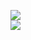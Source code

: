[![](https://img.shields.io/badge/Made%20With-Github%20Spray-lightgrey.svg?style=for-the-badge&logo=github)](https://github.com/Annihil/github-spray#1283)  
[![](https://i.imgur.com/2DrTn0Z.gif)](https://github.com/Annihil/github-spray)